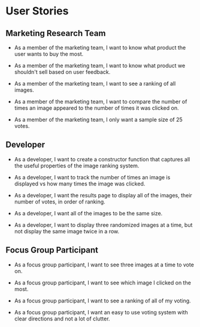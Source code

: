 # User Stories
## Marketing Research Team

* As a member of the marketing team, I want to know what product the user wants to buy the most.

* As a member of the marketing team, I want to know what product we shouldn't sell based on user feedback.

* As a member of the marketing team, I want to see a ranking of all images.

* As a member of the marketing team, I want to compare the number of times an image appeared to the number of times it was clicked on.

* As a member of the marketing team, I only want a sample size of 25 votes.


## Developer
* As a developer, I want to create a constructor function that captures all the useful properties of the image ranking system.

* As a developer, I want to track the number of times an image is displayed vs how many times the image was clicked.

* As a developer, I want the results page to display all of the images, their number of votes, in order of ranking.

* As a developer, I want all of the images to be the same size.

* As a developer, I want to display three randomized images at a time, but not display the same image twice in a row.

## Focus Group Participant
* As a focus group participant, I want to see three images at a time to vote on.

* As a focus group participant, I want to see which image I clicked on the most.

* As a focus group participant, I want to see a ranking of all of my voting.

* As a focus group participant, I want an easy to use voting system with clear directions and not a lot of clutter.
